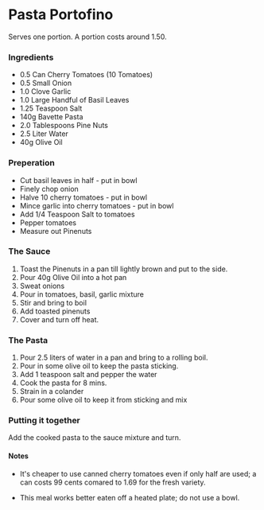 # Pasta Portofino #

Serves one portion. A portion costs around 1.50.

### Ingredients ###

- 0.5 Can Cherry Tomatoes (10 Tomatoes)
- 0.5 Small Onion
- 1.0 Clove Garlic
- 1.0 Large Handful of Basil Leaves
- 1.25 Teaspoon Salt
- 140g Bavette Pasta
- 2.0 Tablespoons Pine Nuts
- 2.5 Liter Water
- 40g Olive Oil

### Preperation ###

- Cut basil leaves in half - put in bowl
- Finely chop onion
- Halve 10 cherry tomatoes - put in bowl
- Mince garlic into cherry tomatoes - put in bowl
- Add 1/4 Teaspoon Salt to tomatoes
- Pepper tomatoes
- Measure out Pinenuts

### The Sauce ###

1. Toast the Pinenuts in a pan till lightly brown and put to the side.
2. Pour 40g Olive Oil into a hot pan
3. Sweat onions
4. Pour in tomatoes, basil, garlic mixture
5. Stir and bring to boil
6. Add toasted pinenuts
7. Cover and turn off heat.

### The Pasta ###

1. Pour 2.5 liters of water in a pan and bring to a rolling boil.
2. Pour in some olive oil to keep the pasta sticking.
3. Add 1 teaspoon salt and pepper the water
4. Cook the pasta for 8 mins.
6. Strain in a colander
7. Pour some olive oil to keep it from sticking and mix

### Putting it together ###

Add the cooked pasta to the sauce mixture and turn.


#### Notes ####

- It's cheaper to use canned cherry tomatoes even if only half are used; a can
  costs 99 cents comared to 1.69 for the fresh variety.

- This meal works better eaten off a heated plate; do not use a bowl.
